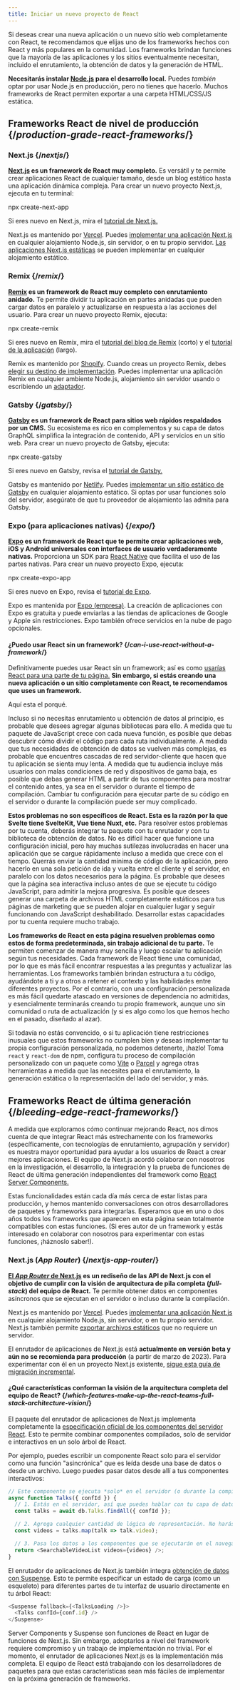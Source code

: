 ```yaml
---
title: Iniciar un nuevo proyecto de React
---
```


<Intro>

Si deseas crear una nueva aplicación o un nuevo sitio web completamente con React, te recomendamos que elijas uno de los frameworks hechos con React y más populares en la comunidad. Los frameworks brindan funciones que la mayoría de las aplicaciones y los sitios eventualmente necesitan, incluido el enrutamiento, la obtención de datos y la generación de HTML.

</Intro>

<Note>

**Necesitarás instalar [Node.js](https://nodejs.org/es/) para el desarrollo local.** Puedes *también* optar por usar Node.js en producción, pero no tienes que hacerlo. Muchos frameworks de React permiten exportar a una carpeta HTML/CSS/JS estática.

</Note>

## Frameworks React de nivel de producción {/*production-grade-react-frameworks*/}

### Next.js {/*nextjs*/}

**[Next.js](https://nextjs.org/) es un framework de React muy completo.** Es versátil y te permite crear aplicaciones React de cualquier tamaño, desde un blog estático hasta una aplicación dinámica compleja. Para crear un nuevo proyecto Next.js, ejecuta en tu terminal:

<TerminalBlock>
npx create-next-app
</TerminalBlock>

Si eres nuevo en Next.js, mira el [tutorial de Next.js.](https://nextjs.org/learn/foundations/about-nextjs)

Next.js es mantenido por [Vercel](https://vercel.com/). Puedes [implementar una aplicación Next.js](https://nextjs.org/docs/deployment) en cualquier alojamiento Node.js, sin servidor, o en tu propio servidor. [Las aplicaciones Next.js estáticas](https://nextjs.org/docs/advanced-features/static-html-export) se pueden implementar en cualquier alojamiento estático.

### Remix {/*remix*/}

**[Remix](https://remix.run/) es un framework de React muy completo con enrutamiento anidado.** Te permite dividir tu aplicación en partes anidadas que pueden cargar datos en paralelo y actualizarse en respuesta a las acciones del usuario. Para crear un nuevo proyecto Remix, ejecuta:

<TerminalBlock>
npx create-remix
</TerminalBlock>

Si eres nuevo en Remix, mira el [tutorial del blog de Remix](https://remix.run/docs/en/main/tutorials/blog) (corto) y el [tutorial de la aplicación](https://remix.run/docs/en/main/tutorials/jokes) (largo).

Remix es mantenido por [Shopify](https://www.shopify.com/es). Cuando creas un proyecto Remix, debes [elegir su destino de implementación](https://remix.run/docs/en/main/guides/deployment). Puedes implementar una aplicación Remix en cualquier ambiente Node.js, alojamiento sin servidor usando o escribiendo un [adaptador](https://remix.run/docs/en/main/other-api/adapter).

### Gatsby {/*gatsby*/}

**[Gatsby](https://www.gatsbyjs.com/) es un framework de React para sitios web rápidos respaldados por un CMS.** Su ecosistema es rico en complementos y su capa de datos GraphQL simplifica la integración de contenido, API y servicios en un sitio web. Para crear un nuevo proyecto de Gatsby, ejecuta:

<TerminalBlock>
npx create-gatsby
</TerminalBlock>

Si eres nuevo en Gatsby, revisa el [tutorial de Gatsby.](https://www.gatsbyjs.com/docs/tutorial/)

Gatsby es mantenido por [Netlify](https://www.netlify.com/). Puedes [implementar un sitio estático de Gatsby](https://www.gatsbyjs.com/docs/how-to/previews-deploys-hosting) en cualquier alojamiento estático. Si optas por usar funciones solo del servidor, asegúrate de que tu proveedor de alojamiento las admita para Gatsby.

### Expo (para aplicaciones nativas) {/*expo*/}

**[Expo](https://expo.dev/) es un framework de React que te permite crear aplicaciones web, iOS y Android universales con interfaces de usuario verdaderamente nativas.** Proporciona un SDK para [React Native](https://reactnative.dev/) que facilita el uso de las partes nativas. Para crear un nuevo proyecto Expo, ejecuta:

<TerminalBlock>
npx create-expo-app
</TerminalBlock>

Si eres nuevo en Expo, revisa el [tutorial de Expo](https://docs.expo.dev/tutorial/introduction/).

Expo es mantenida por [Expo (empresa)](https://expo.dev/about). La creación de aplicaciones con Expo es gratuita y puede enviarlas a las tiendas de aplicaciones de Google y Apple sin restricciones. Expo también ofrece servicios en la nube de pago opcionales.

<DeepDive>

#### ¿Puedo usar React sin un framework? {/*can-i-use-react-without-a-framework*/}

Definitivamente puedes usar React sin un framework; así es como [usarías React para una parte de tu página.](/learn/add-react-to-an-existing-project#using-react-for-a-part-of-your-existing-page) **Sin embargo, si estás creando una nueva aplicación o un sitio completamente con React, te recomendamos que uses un framework.**

Aquí esta el porqué.

Incluso si no necesitas enrutamiento u obtención de datos al principio, es probable que desees agregar algunas bibliotecas para ello. A medida que tu paquete de JavaScript crece con cada nueva función, es posible que debas descubrir cómo dividir el código para cada ruta individualmente. A medida que tus necesidades de obtención de datos se vuelven más complejas, es probable que encuentres cascadas de red servidor-cliente que hacen que tu aplicación se sienta muy lenta. A medida que tu audiencia incluye más usuarios con malas condiciones de red y dispositivos de gama baja, es posible que debas generar HTML a partir de tus componentes para mostrar el contenido antes, ya sea en el servidor o durante el tiempo de compilación. Cambiar tu configuración para ejecutar parte de su código en el servidor o durante la compilación puede ser muy complicado.

**Estos problemas no son específicos de React. Esta es la razón por la que Svelte tiene SvelteKit, Vue tiene Nuxt, etc.** Para resolver estos problemas por tu cuenta, deberás integrar tu paquete con tu enrutador y con tu biblioteca de obtención de datos. No es difícil hacer que funcione una configuración inicial, pero hay muchas sutilezas involucradas en hacer una aplicación que se cargue rápidamente incluso a medida que crece con el tiempo. Querrás enviar la cantidad mínima de código de la aplicación, pero hacerlo en una sola petición de ida y vuelta entre el cliente y el servidor, en paralelo con los datos necesarios para la página. Es probable que desees que la página sea interactiva incluso antes de que se ejecute tu código JavaScript, para admitir la mejora progresiva. Es posible que desees generar una carpeta de archivos HTML completamente estáticos para tus páginas de marketing que se pueden alojar en cualquier lugar y seguir funcionando con JavaScript deshabilitado. Desarrollar estas capacidades por tu cuenta requiere mucho trabajo.

**Los frameworks de React en esta página resuelven problemas como estos de forma predeterminada, sin trabajo adicional de tu parte.** Te permiten comenzar de manera muy sencilla y luego escalar tu aplicación según tus necesidades. Cada framework de React tiene una comunidad, por lo que es más fácil encontrar respuestas a las preguntas y actualizar las herramientas. Los frameworks también brindan estructura a tu código, ayudándote a ti y a otros a retener el contexto y las habilidades entre diferentes proyectos. Por el contrario, con una configuración personalizada es más fácil quedarte atascado en versiones de dependencia no admitidas, y esencialmente terminarás creando tu propio framework, aunque uno sin comunidad o ruta de actualización (y si es algo como los que hemos hecho en el pasado, diseñado al azar).

Si todavía no estás convencido, o si tu aplicación tiene restricciones inusuales que estos frameworks no cumplen bien y deseas implementar tu propia configuración personalizada, no podemos detenerte, ¡hazlo! Toma `react` y `react-dom` de npm, configura tu proceso de compilación personalizado con un paquete como [Vite](https://es.vitejs.dev/) o [Parcel](https://parceljs.org/) y agrega otras herramientas a medida que las necesites para el enrutamiento, la generación estática o la representación del lado del servidor, y más.
</DeepDive>

## Frameworks React de última generación {/*bleeding-edge-react-frameworks*/}

A medida que exploramos cómo continuar mejorando React, nos dimos cuenta de que integrar React más estrechamente con los frameworks (específicamente, con tecnologías de enrutamiento, agrupación y servidor) es nuestra mayor oportunidad para ayudar a los usuarios de React a crear mejores aplicaciones. El equipo de Next.js acordó colaborar con nosotros en la investigación, el desarrollo, la integración y la prueba de funciones de React de última generación independientes del framework como [React Server Components.](/blog/2023/03/22/react-labs-what-we-have-been-working-on-march-2023#react-server-components)

Estas funcionalidades están cada día más cerca de estar listas para producción, y hemos mantenido conversaciones con otros desarrolladores de paquetes y frameworks para integrarlas. Esperamos que en uno o dos años todos los frameworks que aparecen en esta página sean totalmente compatibles con estas funciones. (Si eres autor de un framework y estás interesado en colaborar con nosotros para experimentar con estas funciones, ¡háznoslo saber!).

### Next.js (_App Router_) {/*nextjs-app-router*/}

**[El _App Router_ de Next.js](https://beta.nextjs.org/docs/getting-started) es un rediseño de las API de Next.js con el objetivo de cumplir con la visión de arquitectura de pila completa (_full-stack_) del equipo de React.** Te permite obtener datos en componentes asíncronos que se ejecutan en el servidor o incluso durante la compilación.

Next.js es mantenido por [Vercel](https://vercel.com/). Puedes [implementar una aplicación Next.js](https://nextjs.org/docs/deployment) en cualquier alojamiento Node.js, sin servidor, o en tu propio servidor. Next.js también permite [exportar archivos estáticos](https://beta.nextjs.org/docs/configuring/static-export) que no requiere un servidor.
<Pitfall>

El enrutador de aplicaciones de Next.js está **actualmente en versión beta y aún no se recomienda para producción** (a partir de marzo de 2023). Para experimentar con él en un proyecto Next.js existente, [sigue esta guía de migración incremental](https://beta.nextjs.org/docs/upgrade-guide#migrating-from-pages-to-app).

</Pitfall>

<DeepDive>

#### ¿Qué características conforman la visión de la arquitectura completa del equipo de React? {/*which-features-make-up-the-react-teams-full-stack-architecture-vision*/}

El paquete del enrutador de aplicaciones de Next.js implementa completamente la [especificación oficial de los componentes del servidor React](https://github.com/reactjs/rfcs/blob/main/text/0188-server-components.md). Esto te permite combinar componentes compilados, solo de servidor e interactivos en un solo árbol de React.

Por ejemplo, puedes escribir un componente React solo para el servidor como una función "asincrónica" que es leída desde una base de datos o desde un archivo. Luego puedes pasar datos desde allí a tus componentes interactivos:

```js
// Este componente se ejecuta *solo* en el servidor (o durante la compilación).
async function Talks({ confId }) {
  // 1. Estás en el servidor, así que puedes hablar con tu capa de datos. No se requiere punto final de API.
  const talks = await db.Talks.findAll({ confId });

  // 2. Agrega cualquier cantidad de lógica de representación. No harás que tu paquete de JavaScript sea más grande.
  const videos = talks.map(talk => talk.video);

  // 3. Pasa los datos a los componentes que se ejecutarán en el navegador.
  return <SearchableVideoList videos={videos} />;
}
```

El enrutador de aplicaciones de Next.js también integra [obtención de datos con Suspense](/blog/2022/03/29/react-v18#suspense-in-data-frameworks). Esto te permite especificar un estado de carga (como un esqueleto) para diferentes partes de tu interfaz de usuario directamente en tu árbol React:

```js
<Suspense fallback={<TalksLoading />}>
  <Talks confId={conf.id} />
</Suspense>
```

Server Components y Suspense son funciones de React en lugar de funciones de Next.js. Sin embargo, adoptarlos a nivel del framework requiere compromiso y un trabajo de implementación no trivial. Por el momento, el enrutador de aplicaciones Next.js es la implementación más completa. El equipo de React está trabajando con los desarrolladores de paquetes para que estas características sean más fáciles de implementar en la próxima generación de frameworks.

</DeepDive>
